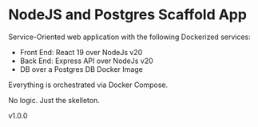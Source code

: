 # NodeJS and Postgres Scaffold App

Service-Oriented web application with the following Dockerized services:
- Front End: React 19 over NodeJs v20
- Back End: Express API over NodeJs v20
- DB over a Postgres DB Docker Image

Everything is orchestrated via Docker Compose.

No logic. Just the skelleton.

v1.0.0
